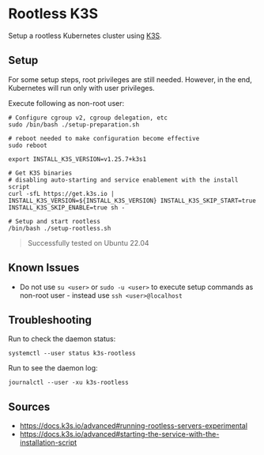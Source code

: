 # Rootless K3S
Setup a rootless Kubernetes cluster using [K3S](https://k3s.io/).

## Setup

For some setup steps, root privileges are still needed. 
However, in the end, Kubernetes will run only with user privileges.

Execute following as non-root user:

```shell
# Configure cgroup v2, cgroup delegation, etc
sudo /bin/bash ./setup-preparation.sh

# reboot needed to make configuration become effective 
sudo reboot

export INSTALL_K3S_VERSION=v1.25.7+k3s1

# Get K3S binaries
# disabling auto-starting and service enablement with the install script
curl -sfL https://get.k3s.io | INSTALL_K3S_VERSION=${INSTALL_K3S_VERSION} INSTALL_K3S_SKIP_START=true INSTALL_K3S_SKIP_ENABLE=true sh -

# Setup and start rootless
/bin/bash ./setup-rootless.sh
```

> Successfully tested on Ubuntu 22.04

## Known Issues

- Do not use `su <user>` or `sudo -u <user>` to execute setup commands as non-root user - instead use `ssh <user>@localhost`

## Troubleshooting
Run to check the daemon status:
```shell
systemctl --user status k3s-rootless
```

Run to see the daemon log:
```shell
journalctl --user -xu k3s-rootless
```

## Sources
- https://docs.k3s.io/advanced#running-rootless-servers-experimental
- https://docs.k3s.io/advanced#starting-the-service-with-the-installation-script